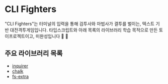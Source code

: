 # CLI Fighters

"CLI Fighters"는 터미널의 입력을 통해 검투사와 마법사가 결투를 벌이는, 텍스트 기반 대전격투게임입니다. 타입스크립트와 아래 목록의 라이브러리 학습 목적으로 만든 토이프로젝트이고, 미완성입니다 :construction_worker: :construction:

## 주요 라이브러리 목록

- [inquirer](https://github.com/SBoudrias/Inquirer.js)
- [chalk](https://github.com/chalk/chalk)
- [fs-extra](https://github.com/jprichardson/node-fs-extra)
